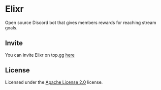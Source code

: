 # Elixr

Open source Discord bot that gives members rewards for reaching stream goals.

## Invite

You can invite Elixr on top.gg [here](https://top.gg/bot/983775118033580033)

## License

Licensed under the [Apache License 2.0](/LICENSE) license.
